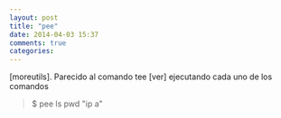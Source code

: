 ```yaml
---
layout: post
title: "pee"
date: 2014-04-03 15:37
comments: true
categories: 
---
```

[moreutils]. Parecido al comando tee [ver] ejecutando cada uno de los comandos

>$ pee ls pwd "ip a"

